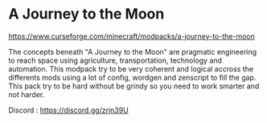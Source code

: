 # A Journey to the Moon

https://www.curseforge.com/minecraft/modpacks/a-journey-to-the-moon

The concepts beneath "A Journey to the Moon" are pragmatic engineering to reach space using agriculture, transportation, technology and automation. This modpack try to be very coherent and logical accross the differents mods using a lot of config, wordgen and zenscript to fill the gap.  This pack try to be hard without be grindy so you need to work smarter and not harder.

Discord : https://discord.gg/zrjn39U
